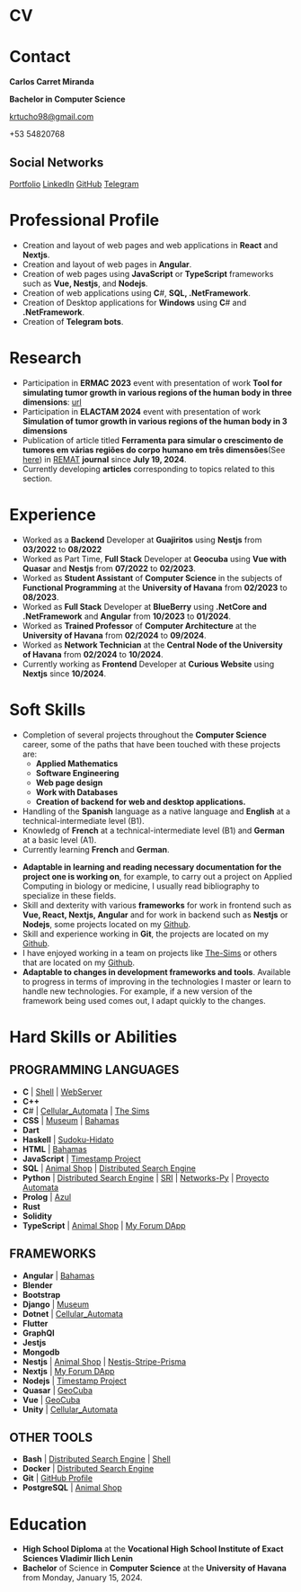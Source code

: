 # CV

# Contact

$\textbf{Carlos Carret Miranda}$

$\textbf{Bachelor in Computer Science}$

krtucho98@gmail.com

+53 54820768

## Social Networks
[Portfolio](https://krtucho-portfolio.web.app/) [LinkedIn](http://linkedin.com/in/krtucho) [GitHub](https://github.com/Krtucho/) [Telegram](https://t.me/Krtucho)

# Professional Profile
- Creation and layout of web pages and web applications in $\textbf{React}$ and $\textbf{Nextjs}$.
- Creation and layout of web pages in $\textbf{Angular}$.
- Creation of web pages using $\textbf{JavaScript}$ or $\textbf{TypeScript}$ frameworks such as $\textbf{Vue,  Nestjs}$, and $\textbf{Nodejs}$.
- Creation of web applications using $\textbf{C}$#, $\textbf{SQL, .NetFramework}$.
- Creation of Desktop applications for $\textbf{Windows}$ using $\textbf{C}$# and $\textbf{.NetFramework}$.
- Creation of $\textbf{Telegram bots}$.

# Research
- Participation in **ERMAC 2023** event with presentation of work **Tool for simulating tumor growth in various regions of the human body in three dimensions**: [url](https://www.even3.com.br/documentos/imprimir?i=1587580.83572266.788310.8.504503015422774001630&cc=563DFE57-28EE-4831-B2E0-D1F8F3EE7A29)
- Participation in **ELACTAM 2024** event with presentation of work **Simulation of tumor growth in various regions of the human body in 3 dimensions**
- Publication of article titled **Ferramenta para simular o crescimento de tumores em várias regiões do corpo humano em três dimensões**(See [here](https://doi.org/10.35819/remat2024v10iespecialid7102)) in [REMAT](https://periodicos.ifrs.edu.br/index.php/REMAT/) **journal** since **July 19, 2024**.
- Currently developing **articles** corresponding to topics related to this section.

# Experience
- Worked as a **Backend** Developer at **Guajiritos** using **Nestjs** from **03/2022** to **08/2022**
- Worked as Part Time, **Full Stack** Developer at **Geocuba** using **Vue with Quasar** and **Nestjs** from **07/2022** to **02/2023**.
- Worked as **Student Assistant** of **Computer Science** in the subjects of **Functional Programming** at the **University of Havana** from **02/2023** to **08/2023**.
- Worked as **Full Stack** Developer at **BlueBerry** using **.NetCore and .NetFramework** and **Angular** from **10/2023** to **01/2024**.
- Worked as **Trained Professor** of **Computer Architecture** at the **University of Havana** from **02/2024** to **09/2024**.
- Worked as **Network Technician** at the **Central Node of the University of Havana** from **02/2024** to **10/2024**.
- Currently working as **Frontend** Developer at **Curious Website** using **Nextjs** since **10/2024**.


# Soft Skills

- Completion of several projects throughout the $\textbf{Computer Science}$ career, some of the paths that have been touched with these projects are:
  - $\textbf{Applied Mathematics}$
  - $\textbf{Software Engineering}$
  - $\textbf{Web page design}$
  - $\textbf{Work with Databases}$
  - $\textbf{Creation of backend for web and desktop applications.}$
- Handling of the $\textbf{Spanish}$ language as a native language and $\textbf{English}$ at a technical-intermediate level (B1).
- Knowledg of $\textbf{French}$ at a technical-intermediate  level (B1) and $\textbf{German}$ at a basic level (A1).
- Currently learning $\textbf{French}$ and $\textbf{German}$.
<!-- - Currently learning $\textbf{German}$. -->
- **Adaptable in learning and reading necessary documentation for the project one is working on**, for example, to carry out a project on Applied Computing in biology or medicine, I usually read bibliography to specialize in these fields.
- Skill and dexterity with various **frameworks** for work in frontend such as $\textbf{Vue, React, Nextjs, Angular}$ and for work in backend such as $\textbf{Nestjs}$ or $\textbf{Nodejs}$, some projects located on my [Github](https://github.com/Krtucho).
- Skill and experience working in $\textbf{Git}$, the projects are located on my [Github](https://github.com/Krtucho).
- I have enjoyed working in a team on projects like  [The-Sims](https://github.com/Krtucho/The-Sims) or others that are located on my [Github](https://github.com/Krtucho).
- **Adaptable to changes in development frameworks and tools**. Available to progress in terms of improving in the technologies I master or learn to handle new technologies. For example, if a new version of the framework being used comes out, I adapt quickly to the changes.

# Hard Skills or Abilities

## PROGRAMMING LANGUAGES
- $\textbf{C}$ | [Shell](https://github.com/Krtucho/Shell) | [WebServer](https://github.com/Krtucho/WebServer)
- $\textbf{C++}$
- $\textbf{C}$# | [Cellular_Automata](https://github.com/Krtucho/cellular_automata) | [The Sims](https://github.com/Krtucho/The-Sims)
- $\textbf{CSS}$ | [Museum](https://github.com/dionisio35/LouvreMuseum) | [Bahamas](https://github.com/Krtucho/Bahamas)
- $\textbf{Dart}$
- $\textbf{Haskell}$ | [Sudoku-Hidato](https://github.com/Krtucho/Sudoku-Hidato-Haskell)
- $\textbf{HTML}$ | [Bahamas](https://github.com/Krtucho/Bahamas)
- $\textbf{JavaScript}$ | [Timestamp Project](https://github.com/Krtucho/boilerplate-project-timestamp)
- $\textbf{SQL}$ | [Animal Shop](https://github.com/Krtucho/Animal-Shop) | [Distributed Search Engine](https://github.com/Krtucho/distributed_search_engine)
- $\textbf{Python}$ | [Distributed Search Engine](https://github.com/Krtucho/distributed_search_engine) | [SRI](https://github.com/Krtucho/SRI) | [Networks-Py](https://github.com/Krtucho/Networks-Py) | [Proyecto Automata](https://github.com/Krtucho/proyecto_automata)
- $\textbf{Prolog}$ | [Azul](https://github.com/Krtucho/Azul-Prolog)
- $\textbf{Rust}$
- $\textbf{Solidity}$
- $\textbf{TypeScript}$ | [Animal Shop](https://github.com/Krtucho/Animal-Shop) | [My Forum DApp](https://github.com/Krtucho/my_forum_dApp)

## FRAMEWORKS
- $\textbf{Angular}$ | [Bahamas](https://github.com/Krtucho/Bahamas)
- $\textbf{Blender}$
- $\textbf{Bootstrap}$
- $\textbf{Django}$ | [Museum](https://github.com/dionisio35/LouvreMuseum)
- $\textbf{Dotnet}$ | [Cellular_Automata](https://github.com/Krtucho/cellular_automata)
- $\textbf{Flutter}$
- $\textbf{GraphQl}$
- $\textbf{Jestjs}$
- $\textbf{Mongodb}$
- $\textbf{Nestjs}$ | [Animal Shop](https://github.com/Krtucho/Animal-Shop) | [Nestjs-Stripe-Prisma](https://github.com/Krtucho/Nestjs-Stripe-Prisma)
- $\textbf{Nextjs}$ | [My Forum DApp](https://github.com/Krtucho/my_forum_dApp)
- $\textbf{Nodejs}$ | [Timestamp Project](https://github.com/Krtucho/boilerplate-project-timestamp)
- $\textbf{Quasar}$ | [GeoCuba](https://github.com/Krtucho/GeoCuba)
- $\textbf{Vue}$ | [GeoCuba](https://github.com/Krtucho/GeoCuba)
- $\textbf{Unity}$ | [Cellular_Automata](https://github.com/Krtucho/cellular_automata)

## OTHER TOOLS
- $\textbf{Bash}$ | [Distributed Search Engine](https://github.com/Krtucho/distributed_search_engine) | [Shell](https://github.com/Krtucho/Shell) 
- $\textbf{Docker}$ | [Distributed Search Engine](https://github.com/Krtucho/distributed_search_engine)
- $\textbf{Git}$ | [GitHub Profile](https://github.com/Krtucho/Krtucho)
- $\textbf{PostgreSQL}$ | [Animal Shop](https://github.com/Krtucho/Animal-Shop)

# Education
<!-- - Currently studying in the $\textbf{last year (4th)}$ of $\textbf{Computer Science}$ at the $\textbf{University of Havana}$. -->
- **High School Diploma** at the **Vocational High School Institute of Exact Sciences Vladimir Ilich Lenin**
- **Bachelor** of Science in $\textbf{Computer Science}$ at the $\textbf{University of Havana}$ from Monday, January 15, 2024.
